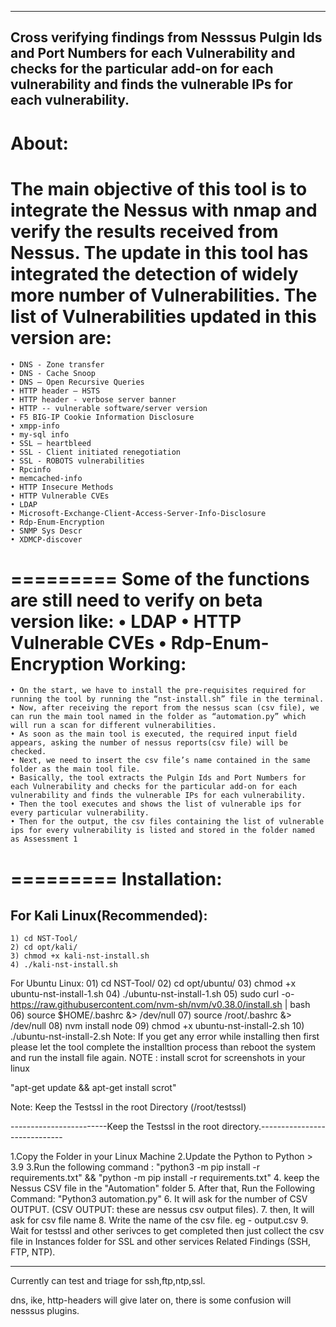 ----------------------------
Cross verifying findings from Nesssus Pulgin Ids and Port Numbers for each Vulnerability and checks for the particular add-on for each vulnerability and finds the vulnerable IPs for each vulnerability.
----------------------------
About:
=======
The main objective of this tool is to integrate the Nessus with nmap and verify the results received from Nessus. The update in this tool has integrated the detection of widely more number of Vulnerabilities. The list of Vulnerabilities updated in this version are:
=========
 	• DNS - Zone transfer
	• DNS - Cache Snoop
	• DNS – Open Recursive Queries
	• HTTP header – HSTS
	• HTTP header - verbose server banner
	• HTTP -- vulnerable software/server version
	• F5 BIG-IP Cookie Information Disclosure
	• xmpp-info
	• my-sql info
	• SSL – heartbleed
	• SSL - Client initiated renegotiation
	• SSL - ROBOTS vulnerabilities
	• Rpcinfo
	• memcached-info
	• HTTP Insecure Methods
	• HTTP Vulnerable CVEs
	• LDAP 
	• Microsoft-Exchange-Client-Access-Server-Info-Disclosure
	• Rdp-Enum-Encryption
	• SNMP Sys Descr
	• XDMCP-discover
 =========
Some of the functions are still need to verify on beta version like:
	• LDAP 
	• HTTP Vulnerable CVEs
	• Rdp-Enum-Encryption
Working:
=========
	• On the start, we have to install the pre-requisites required for running the tool by running the “nst-install.sh” file in the terminal.
	• Now, after receiving the report from the nessus scan (csv file), we can run the main tool named in the folder as “automation.py” which will run a scan for different vulnerabilities.
	• As soon as the main tool is executed, the required input field appears, asking the number of nessus reports(csv file) will be checked.
	• Next, we need to insert the csv file’s name contained in the same folder as the main tool file.
	• Basically, the tool extracts the Pulgin Ids and Port Numbers for each Vulnerability and checks for the particular add-on for each vulnerability and finds the vulnerable IPs for each vulnerability.
	• Then the tool executes and shows the list of vulnerable ips for every particular vulnerability.
	• Then for the output, the csv files containing the list of vulnerable ips for every vulnerability is listed and stored in the folder named as Assessment 1
=========
Installation:
==============
For Kali Linux(Recommended):
-----------------------------
	1) cd NST-Tool/
	2) cd opt/kali/
	3) chmod +x kali-nst-install.sh
	4) ./kali-nst-install.sh
For Ubuntu Linux:
	01) cd NST-Tool/
	02) cd opt/ubuntu/
	03) chmod +x ubuntu-nst-install-1.sh
	04) ./ubuntu-nst-install-1.sh
	05) sudo curl -o- https://raw.githubusercontent.com/nvm-sh/nvm/v0.38.0/install.sh | bash 
	06) source $HOME/.bashrc &> /dev/null
	07) source /root/.bashrc &> /dev/null
	08) nvm install node
	09) chmod +x ubuntu-nst-install-2.sh
	10) ./ubuntu-nst-install-2.sh
Note: If you get any error while installing then first please let the tool complete the installtion process than reboot the system and run the install file again.
NOTE : install scrot for screenshots in your linux

"apt-get update && apt-get install scrot"

Note: Keep the Testssl in the root Directory (/root/testssl)

------------------------Keep the Testssl in the root directory.-----------------------------

1.Copy the Folder in your Linux Machine
2.Update the Python to Python > 3.9
3.Run the following command : 
	"python3 -m pip install -r requirements.txt" && "python -m pip install -r requirements.txt"
4. keep the Nessus CSV file in the "Automation" folder
5. After that, Run the Following Command:
      "Python3 automation.py"
6. It will ask for the number of CSV OUTPUT. (CSV OUTPUT: these are nessus csv output files).
7. then, It will ask for csv file name
8. Write the name of the csv file. eg - output.csv
9. Wait for testssl and other serivces to get completed then just collect the csv file in Instances folder for SSL and other services Related Findings (SSH, FTP, NTP). 


----------------------------------------------------------------------------------------

Currently can test and triage for ssh,ftp,ntp,ssl.

dns, ike, http-headers will give later on, there is some confusion will nesssus plugins.
